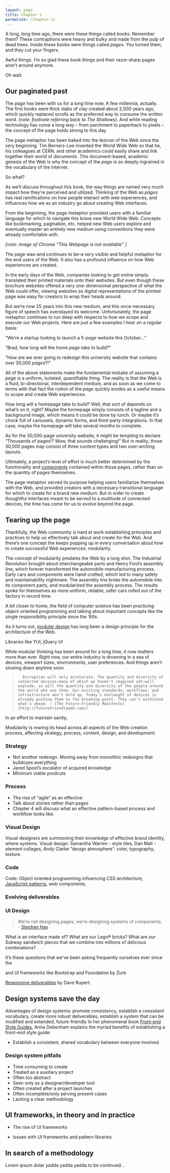 ```yaml
---
layout: page
title: Chapter 1
permalink: /chapter-1/
---
```


A long, long time ago, there were these things called _books_. Remember them? These contraptions were heavy and bulky and made from the pulp of dead trees. Inside these books were things called _pages_. You turned them, and they cut your fingers.

Awful things. I’m so glad these book things and their razor-sharp pages aren’t around anymore.

Oh wait.

## Our paginated past
The _page_ has been with us for a long time now. A few millennia, actually. The first books were thick slabs of clay created about 2,000 years ago, which quickly replaced scrolls as the preferred way to consume the written word. *(note: footnote referring back to The Shallows)*. And while reading technology has come a long way – from parchment to paperback to pixels – the concept of the page holds strong to this day. 

The page metaphor has been baked into the lexicon of the Web since the very beginning. Tim Berners-Lee invented the World Wide Web so that he, his colleagues at CERN, and other academics could easily share and link together their world of *documents*. This document-based, academic genesis of the Web is why the concept of the *page* is so deeply ingrained in the vocabulary of the internet.

So what? 

As we’ll discuss throughout this book, the way things are named very much impact how they’re perceived and utilized. Thinking of the Web as *pages* has real ramifications on how people interact with web experiences, and influences how we as an industry go about creating Web interfaces.

From the beginning, the page metaphor provided users with a familiar language for which to navigate this brave new World Wide Web. Concepts like bookmarking, pagination, etc. helped new Web users explore and eventually master an entirely new medium using conventions they were already comfortable with.

*[note: image of Chrome “This Webpage is not available” ]*

The page was–and continues to be–a very visible and helpful metaphor for the end users of the Web. It also has a profound influence on how Web experiences are created.

In the early days of the Web, companies looking to get online simply translated their printed materials onto their websites. But even though these brochure websites offered a very one-dimensional perspective of what the Web could offer, viewing websites as digital representations of the printed page was easy for creators to wrap their heads around. 

But we’re now 25 years into this new medium, and this once-necessary figure of speech has overstayed its welcome. Unfortunately, the page metaphor continues to run deep with respects to how we scope and execute our Web projects. Here are just a few examples I hear on a regular basis:

“We’re a startup looking to launch a 5-*page* website this October…”

“Brad, how long will the home *page* take to build?”

“How are we ever going to redesign this university website that contains over 30,000 *pages*?!”

All of the above statements make the fundamental mistake of assuming a *page* is a uniform, isolated, quantifiable thing. The reality is that the Web is a fluid, bi-directional, interdependent medium, and as soon as we come to terms with that fact the notion of the *page* quickly erodes as a useful means to scope and create Web experiences.

How long will a homepage take to build? Well, that sort of depends on what’s on it, right? Maybe the homepage simply consists of a  tagline and a background image, which means it could be done by lunch. Or maybe it’s chock full of carousels, dynamic forms, and third-party integrations. In that case, maybe the homepage will take several months to complete. 

As for the 30,000-page university website, it might be tempting to declare “Thousands of pages!? Wow, that sounds challenging!” But in reality, those 30,000 pages may consist of three content types and two over-arching layouts.

Ultimately, a project’s level of effort is much better determined by the functionality and [components](http://bradfrost.com/blog/post/scope-components-not-pages/) contained within those pages, rather than on the quantity of pages themselves.

The page metaphor served its purpose helping users familiarize themselves with the Web, and provided creators with a necessary transitional language for which to create for a brand new medium. But in order to create thoughtful interfaces meant to be served to a multitude of connected devices, the time has come for us to evolve beyond the page.

## Tearing up the page
Thankfully, the Web community is hard at work establishing principles and practices to help us effectively talk about and create for the Web. And there’s one concept the keeps popping up in every conversation about how to create successful Web experiences: modularity. 

The concept of modularity predates the Web by a long shot. The Industrial Revolution brought about interchangeable parts
and Henry Ford’s assembly line, which forever transformed the automobile-manufacturing process. Early cars and components were hand-crafted, which led to many safety and maintainability nightmare. The assembly line broke the automobile into its component parts, and modularized the assembly process. The results spoke for themselves as more uniform, reliable, safer cars rolled out of the factory in record time.   

A bit closer to home, the field of computer science has been practicing object-oriented programming and talking about important concepts like the single responsibility principle since the ‘60s. 

As it turns out, [modular design](http://www.w3.org/DesignIssues/Principles.html#Modular) has long been a design principle for the architecture of the Web. 

Libraries like YUI, jQuery UI

While modular thinking has been around for a long time, it now matters more than ever. Right now, our entire industry is drowning in a sea of devices, viewport sizes, environments, user preferences. And things aren’t slowing down anytime soon.

> 		Disruption will only accelerate. The quantity and diversity of connected devices—many of which we haven't imagined yet—will explode, as will the quantity and diversity of the people around the world who use them. Our existing standards, workflows, and infrastructure won't hold up. Today's onslaught of devices is already pushing them to the breaking point. They can't withstand what's ahead. – [The Future-Friendly Manifesto](http://futurefriendlyweb.com/)

In an effort to maintain sanity, 

Modularity is rearing its head across all aspects of the Web creation process, affecting strategy, process, content, design, and development.

### Strategy
- Not another redesign. Moving away from monolithic redesigns that bulldozes everything
- Jared Spool’s escalator of acquired knowledge 
- Minimum viable prodcuts

### Process 
- The rise of “agile” as an effective [](http://cognition.happycog.com/article/diy-process)
- Talk about stories rather than pages
- Chapter 4 will discuss what an effective pattern-based process and workflow looks like.

### Visual Design
Visual designers are summoning their knowledge of effective brand identity, where  systems. 
Visual design: Samantha Warren - style tiles, Dan Mall - element collages, Andy Clarke “design atmosphere”: color, typography, texture.

### Code
Code: Object oriented programming influencing CSS architecture, [JavaScript patterns](http://addyosmani.com/resources/essentialjsdesignpatterns/book/), web components, 

### Evolving deliverables

### UI Design
> We’re not designing pages, we’re designing systems of components. - [Stephen Hay](http://bradfrost.com/blog/mobile/bdconf-stephen-hay-presents-responsive-design-workflow/)

What is an interface made of? What are our Lego® bricks? What are our Subway sandwich pieces that we combine into millions of delicious combinations?

It’s these questions that we’ve been asking frequently ourselves  ever since the 


and UI frameworks like Bootstrap and Foundation by Zurb

[Responsive deliverables](http://daverupert.com/2013/04/responsive-deliverables/) by Dave Rupert.

## Design systems save the day
Advantages of design systems: promote consistency, establish a consistent vocabulary, create more robust deliverables, establish a system that can be modified and extended, future-friendly
In her phenomenal book [Front-end Style Guides](http://maban.co.uk/projects/front-end-style-guides/), Anna Debenham explains the myriad benefits of establishing a front-end style guide:
- Establish a consistent, shared vocabulary between everyone involved

### Design system pitfalls
- Time consuming to create
- Treated as a auxiliary project
- Often too abstract
- Seen only as a designer/developer tool
- Often created after a project launches
- Often incomplete/only serving present cases
- Lacking a clear methodology

## UI frameworks, in theory and in practice
- The rise of UI frameworks

- Issues with UI frameworks and pattern libraries

## In search of a methodology

Lorem ipsum dolar yadda yadda yadda to be continued…


